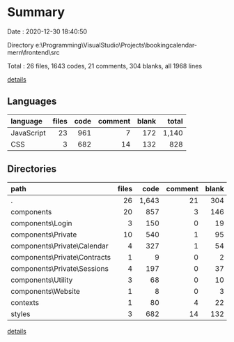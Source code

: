 # Summary

Date : 2020-12-30 18:40:50

Directory e:\Programming\VisualStudio\Projects\bookingcalendar-mern\frontend\src

Total : 26 files,  1643 codes, 21 comments, 304 blanks, all 1968 lines

[details](details.md)

## Languages
| language | files | code | comment | blank | total |
| :--- | ---: | ---: | ---: | ---: | ---: |
| JavaScript | 23 | 961 | 7 | 172 | 1,140 |
| CSS | 3 | 682 | 14 | 132 | 828 |

## Directories
| path | files | code | comment | blank | total |
| :--- | ---: | ---: | ---: | ---: | ---: |
| . | 26 | 1,643 | 21 | 304 | 1,968 |
| components | 20 | 857 | 3 | 146 | 1,006 |
| components\Login | 3 | 150 | 0 | 19 | 169 |
| components\Private | 10 | 540 | 1 | 95 | 636 |
| components\Private\Calendar | 4 | 327 | 1 | 54 | 382 |
| components\Private\Contracts | 1 | 9 | 0 | 2 | 11 |
| components\Private\Sessions | 4 | 197 | 0 | 37 | 234 |
| components\Utility | 3 | 68 | 0 | 10 | 78 |
| components\Website | 1 | 8 | 0 | 3 | 11 |
| contexts | 1 | 80 | 4 | 22 | 106 |
| styles | 3 | 682 | 14 | 132 | 828 |

[details](details.md)